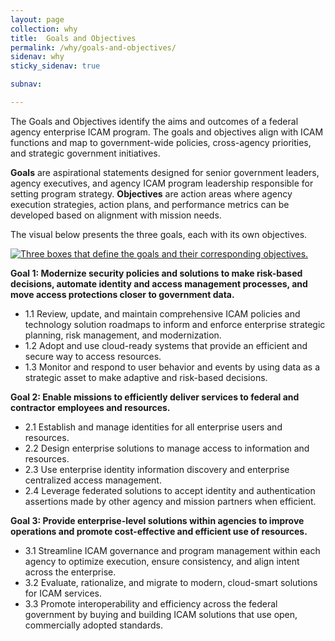 ```yaml
---
layout: page
collection: why
title:  Goals and Objectives
permalink: /why/goals-and-objectives/
sidenav: why
sticky_sidenav: true

subnav:

---
```


The Goals and Objectives identify the aims and outcomes of a federal agency enterprise ICAM program. The goals and objectives align with ICAM functions and map to government-wide policies, cross-agency priorities, and strategic government initiatives.

**Goals** are aspirational statements designed for senior government leaders, agency executives, and agency ICAM program leadership responsible for setting program strategy. **Objectives** are action areas where agency execution strategies, action plans, and performance metrics can be developed based on alignment with mission needs.

The visual below presents the three goals, each with its own objectives.

<a href="{{site.baseurl}}/assets/arch/all_goals.png" target="_blank">
  <img src="{{site.baseurl}}/assets/arch/all_goals.png" alt="Three boxes that define the goals and their corresponding objectives.">
</a>

**Goal 1: Modernize security policies and solutions to make risk-based decisions, automate identity and access management processes, and move access protections closer to government data.**

- 1.1 Review, update, and maintain comprehensive ICAM policies and technology solution roadmaps to inform and enforce enterprise strategic planning, risk management, and modernization.
- 1.2 Adopt and use cloud-ready systems that provide an efficient and secure way to access resources.
- 1.3 Monitor and respond to user behavior and events by using data as a strategic asset to make adaptive and risk-based decisions.

**Goal 2: Enable missions to efficiently deliver services to federal and contractor employees and resources.**

- 2.1 Establish and manage identities for all enterprise users and resources.
- 2.2 Design enterprise solutions to manage access to information and resources.
- 2.3 Use enterprise identity information discovery and enterprise centralized access management.
- 2.4 Leverage federated solutions to accept identity and authentication assertions made by other agency and mission partners when efficient.

**Goal 3: Provide enterprise-level solutions within agencies to improve operations and promote cost-effective and efficient use of resources.**

- 3.1 Streamline ICAM governance and program management within each agency to optimize execution, ensure consistency, and align intent across the enterprise.
- 3.2 Evaluate, rationalize, and migrate to modern, cloud-smart solutions for ICAM services.
- 3.3 Promote interoperability and efficiency across the federal government by buying and building ICAM solutions that use open, commercially adopted standards.

<!-- <div class="usa-accordion usa-accordion--bordered">
  <h4 class="usa-accordion__heading">
    <button
      type="button" class="usa-accordion__button" aria-expanded="true" aria-controls="b-a1">
      Goal 1: Modernize security policies and solutions to make risk-based decisions, automate identity and access management processes, and move access protections closer to government data.
    </button>
  </h4>
  <div id="b-a1" class="usa-accordion__content usa-prose">
    <ul>
      <li>1.1 Review, update, and maintain comprehensive ICAM policies and technology solution roadmaps to inform and enforce enterprise strategic planning, risk management, and modernization.</li>
      <li>1.2 Adopt and use cloud-ready systems that provide an efficient and secure way to access resources.</li>
      <li>1.3 Monitor and respond to user behavior and events by using data as a strategic asset to make adaptive and risk-based decisions.</li>
    </ul>
  </div>
  <h4 class="usa-accordion__heading">
    <button type="button" class="usa-accordion__button" aria-expanded="false" aria-controls="b-a2">
      Goal 2: Enable missions to efficiently deliver services to federal and contractor employees and resources.
    </button>
  </h4>
  <div id="b-a2" class="usa-accordion__content usa-prose">
    <ul>
      <li>2.1 Establish and manage identities for all enterprise users and resources.</li>
      <li>2.2 Design enterprise solutions to manage access to information and resources.</li>
      <li>2.3 Use enterprise identity information discovery and enterprise centralized access management.</li>
      <li>2.4 Leverage federated solutions to accept identity and authentication assertions made by other agency and mission partners when efficient.</li>
    </ul>
  </div>
  <h4 class="usa-accordion__heading">
    <button type="button" class="usa-accordion__button" aria-expanded="false" aria-controls="b-a3" >
      Goal 3: Provide enterprise-level solutions within agencies to improve operations and promote cost-effective and efficient use of resources.
    </button>
  </h4>
  <div id="b-a3" class="usa-accordion__content usa-prose">
    <ul>
      <li>3.1 Streamline ICAM governance and program management within each agency to optimize execution, ensure consistency, and align intent across the enterprise.</li>
      <li>3.2 Evaluate, rationalize, and migrate to modern, cloud-smart solutions for ICAM services.</li>
      <li>3.3 Promote interoperability and efficiency across the federal government by buying and building ICAM solutions that use open, commercially adopted standards.</li>
    </ul>
  </div>
</div> -->
